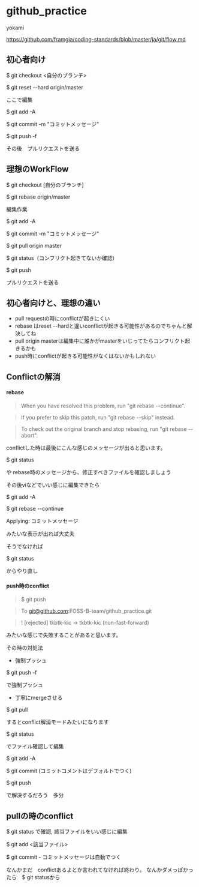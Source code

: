 # github_practice
yokami

https://github.com/framgia/coding-standards/blob/master/ja/git/flow.md

## 初心者向け

$ git checkout <自分のブランチ>

$ git reset --hard origin/master

ここで編集

$ git add -A

$ git commit -m "コミットメッセージ"

$ git push -f


その後　プルリクエストを送る


## 理想のWorkFlow

$ git checkout [自分のブランチ]

$ git rebase origin/master

 編集作業
 
$ git add -A

$ git commit -m "コミットメッセージ"

$ git pull origin master

$ git status（コンフリクト起きてないか確認)

$ git push

プルリクエストを送る

## 初心者向けと、理想の違い

+ pull requestの時にconflictが起きにくい
+ rebase はreset --hardと違いconflictが起きる可能性があるのでちゃんと解決してね
+ pull origin masterは編集中に誰かがmasterをいじってたらコンフリクト起きるかも
+ push時にconflictが起きる可能性がなくはないかもしれない

## Conflictの解消

#### rebase
> When you have resolved this problem, run "git rebase --continue".

> If you prefer to skip this patch, run "git rebase --skip" instead.

> To check out the original branch and stop rebasing, run "git rebase --abort".

conflictした時は最後にこんな感じのメッセージが出ると思います。


$ git status

や rebase時のメッセージから、修正すべきファイルを確認しましょう

その後viなどでいい感じに編集できたら

$ git add -A

$ git rebase --continue

Applying: コミットメッセージ

みたいな表示が出れば大丈夫

そうでなければ

$ git status

からやり直し

#### push時のconflict
> $ git push

> To git@github.com:FOSS-B-team/github_practice.git

>  ! [rejected]        tkbtk-kic -> tkbtk-kic (non-fast-forward)

みたいな感じで失敗することがあると思います。

その時の対処法

+ 強制プッシュ

$ git push -f

で強制プッシュ

+ 丁寧にmergeさせる

$ git pull

するとconflict解消モードみたいになります

$ git status

でファイル確認して編集

$ git add -A

$ git commit  (コミットコメントはデフォルトでつく)

$ git push

で解決するだろう　多分

## pullの時のconflict

$ git status で確認, 該当ファイルをいい感じに編集

$ git add <該当ファイル>

$ git commit - コミットメッセージは自動でつく

なんかまだ　conflictあるよとか言われてなければ終わり。
なんかダメっぽかったら　$ git statusから
